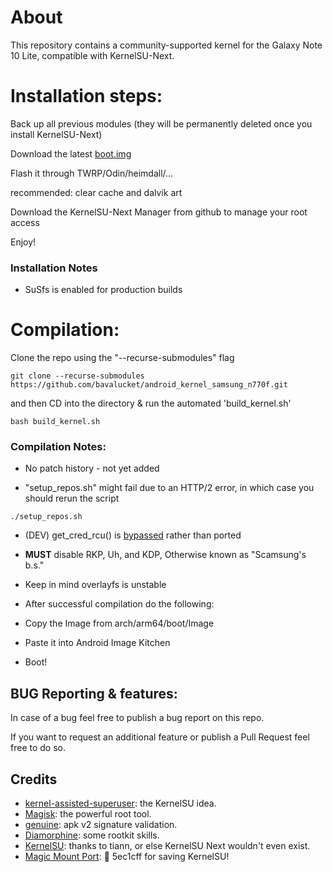# About

This repository contains a community-supported kernel for the Galaxy Note 10 Lite, compatible with KernelSU-Next.



# Installation steps:

Back up all previous modules (they will be permanently deleted once you install KernelSU-Next)

Download the latest [boot.img](https://github.com/bavalucket/android_kernel_samsung_n770f/releases/)

Flash it through TWRP/Odin/heimdall/...

recommended: clear cache and dalvik art

Download the KernelSU-Next Manager from github to manage your root access

Enjoy!


### Installation Notes

- SuSfs is enabled for production builds



# Compilation:

Clone the repo using the "--recurse-submodules" flag

```
git clone --recurse-submodules https://github.com/bavalucket/android_kernel_samsung_n770f.git
```

and then CD into the directory & run the automated 'build_kernel.sh'

```
bash build_kernel.sh
```


### Compilation Notes:

- No patch history - not yet added

- "setup_repos.sh" might fail due to an HTTP/2 error, in which case you should rerun the script

```
./setup_repos.sh
```

- (DEV) get_cred_rcu() is [bypassed](https://github.com/bavalucket/KernelSU-Next/commit/a55b01ca98602f26f856d2dabb086a880cec26b9) rather than ported

- **MUST** disable RKP, Uh, and KDP, Otherwise known as "Scamsung's b.s."

- Keep in mind overlayfs is unstable

- After successful compilation do the following:

- Copy the Image from arch/arm64/boot/Image

- Paste it into Android Image Kitchen

- Boot! 



## BUG Reporting & features:

In case of a bug feel free to publish a bug report on this repo.

If you want to request an additional feature or publish a Pull Request feel free to do so.



## Credits

- [kernel-assisted-superuser](https://git.zx2c4.com/kernel-assisted-superuser/about/): the KernelSU idea.
- [Magisk](https://github.com/topjohnwu/Magisk): the powerful root tool.
- [genuine](https://github.com/brevent/genuine/): apk v2 signature validation.
- [Diamorphine](https://github.com/m0nad/Diamorphine): some rootkit skills.
- [KernelSU](https://github.com/tiann/KernelSU): thanks to tiann, or else KernelSU Next wouldn't even exist.
- [Magic Mount Port](https://github.com/5ec1cff/KernelSU/blob/main/userspace/ksud/src/magic_mount.rs): 💜 5ec1cff for saving KernelSU!
